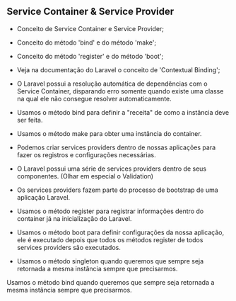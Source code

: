 ## Service Container & Service Provider
- Conceito de Service Container e Service Provider;
- Conceito do método 'bind' e do método 'make';
- Conceito do método 'register' e do método 'boot';
- Veja na documentação do Laravel o conceito de 'Contextual Binding';

- O Laravel possui a resolução automática de dependências com o Service Container, disparando erro somente quando existe uma classe na qual ele não consegue resolver automaticamente.

- Usamos o método bind para definir a "receita" de como a instância deve ser feita.

- Usamos o método make para obter uma instância do container.

- Podemos criar services providers dentro de nossas aplicações para fazer os registros e configurações necessárias.

- O Laravel possui uma série de services providers dentro de seus componentes. (Olhar em especial o Validation)

- Os services providers fazem parte do processo de bootstrap de uma aplicação Laravel.

- Usamos o método register
para registrar informações dentro do container já na inicialização do Laravel.

- Usamos o método boot
para definir configurações da nossa aplicação, ele é executado depois que todos os métodos register
de todos services providers são executados.

- Usamos o método singleton quando queremos que sempre seja retornada a mesma instância sempre que precisarmos.

Usamos o método bind quando queremos que sempre seja retornada a mesma instância sempre que precisarmos.